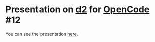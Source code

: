 # Presentation on [d2](http://github.com/ldionne/d2) for [OpenCode](http://opencode.ca) #12

You can see the presentation [here](http://ldionne.github.io/d2-opencode12).
